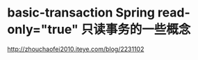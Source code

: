# basic-transaction Spring read-only="true" 只读事务的一些概念 
http://zhouchaofei2010.iteye.com/blog/2231102